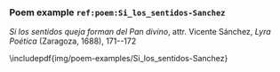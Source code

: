 ### Poem example `ref:poem:Si_los_sentidos-Sanchez`

*Si los sentidos queja forman del Pan divino*, 
attr. Vicente Sánchez, *Lyra Poética* (Zaragoza, 1688), 171--172

\includepdf{img/poem-examples/Si_los_sentidos-Sanchez}

